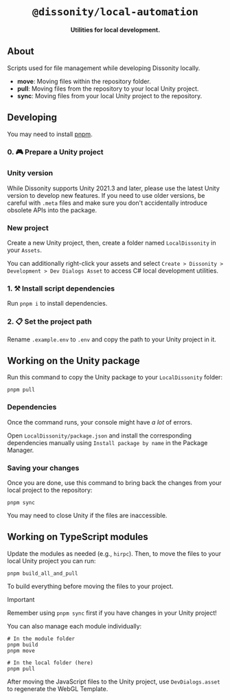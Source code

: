 <div align="center">

  <h1><code>@dissonity/local-automation</code></h1>

  <strong>Utilities for local development.</strong>
</div>

## About

Scripts used for file management while developing Dissonity locally.

<ul>
    <li><b>move</b>: Moving files within the repository folder.</li>
    <li><b>pull</b>: Moving files from the repository to your local Unity project.</li>
    <li><b>sync</b>: Moving files from your local Unity project to the repository.</li>
</ul>

## Developing

You may need to install [pnpm](https://pnpm.io).

### 0. 🎮 Prepare a Unity project

### Unity version

While Dissonity supports Unity 2021.3 and later, please use the latest Unity version to develop new features. If you need to use older versions, be careful with `.meta` files and make sure you don't accidentally introduce obsolete APIs into the package.

### New project

Create a new Unity project, then, create a folder named `LocalDissonity` in your `Assets`.

You can additionally right-click your assets and select `Create > Dissonity > Development > Dev Dialogs Asset` to access C# local development utilities.

### 1. ⚒️ Install script dependencies

Run `pnpm i` to install dependencies.

### 2. 📋 Set the project path

Rename `.example.env` to `.env` and copy the path to your Unity project in it.


## Working on the Unity package

Run this command to copy the Unity package to your `LocalDissonity` folder:

```
pnpm pull
```

### Dependencies

Once the command runs, your console might have *a lot* of errors.

Open `LocalDissonity/package.json` and install the corresponding dependencies manually using `Install package by name` in the Package Manager.

### Saving your changes

Once you are done, use this command to bring back the changes from your local project to the repository:

```
pnpm sync
```

You may need to close Unity if the files are inaccessible.

## Working on TypeScript modules

Update the modules as needed (e.g., `hirpc`). Then, to move the files to your local Unity project you can run:

```
pnpm build_all_and_pull
```

To build everything before moving the files to your project.

> [!IMPORTANT]
> Remember using `pnpm sync` first if you have changes in your Unity project!

You can also manage each module individually:

```
# In the module folder
pnpm build
pnpm move

# In the local folder (here)
pnpm pull
```

After moving the JavaScript files to the Unity project, use `DevDialogs.asset` to regenerate the WebGL Template.